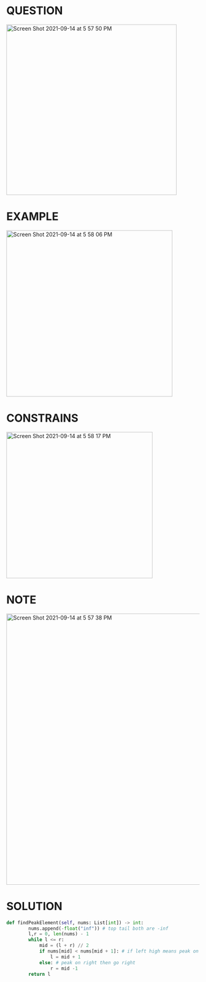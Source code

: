 # QUESTION
<img width="444" alt="Screen Shot 2021-09-14 at 5 57 50 PM" src="https://user-images.githubusercontent.com/64442606/133339512-f3924459-ea6a-4598-aaf7-b723b9f36d86.png">

# EXAMPLE 
<img width="433" alt="Screen Shot 2021-09-14 at 5 58 06 PM" src="https://user-images.githubusercontent.com/64442606/133339539-542608aa-acd8-42bf-b741-5904a4909135.png">

# CONSTRAINS
<img width="381" alt="Screen Shot 2021-09-14 at 5 58 17 PM" src="https://user-images.githubusercontent.com/64442606/133339556-44766c59-fccb-4eed-b24f-966b26e4f94c.png">

# NOTE
 <img width="706" alt="Screen Shot 2021-09-14 at 5 57 38 PM" src="https://user-images.githubusercontent.com/64442606/133339489-ec89468e-d358-4507-9674-dd7dc51cf5d2.png">

# SOLUTION 
```python
def findPeakElement(self, nums: List[int]) -> int:  
        nums.append(-float("inf")) # top tail both are -inf
        l,r = 0, len(nums) - 1
        while l <= r:
            mid = (l + r) // 2
            if nums[mid] < nums[mid + 1]: # if left high means peak on left then go left
                l = mid + 1
            else: # peak on right then go right 
                r = mid -1
        return l
```
